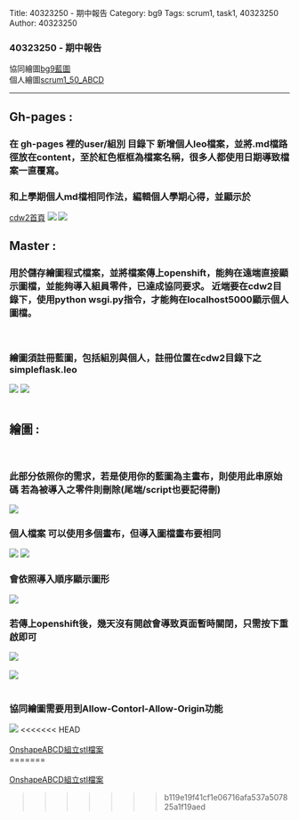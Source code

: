 Title: 40323250 - 期中報告
Category: bg9
Tags: scrum1, task1, 40323250
Author: 40323250


<h3>40323250 - 期中報告</h3>  


<!-- PELICAN_END_SUMMARY -->
協同繪圖<a href="http://2016spring-40323250.rhcloud.com/bg9/task2">bg9藍圖</a> 
</br>
個人繪圖<a href="http://2016spring-40323250.rhcloud.com/bg9/scrum1_50_ABCD">scrum1_50_ABCD</a>
</br>
<hr>
<h2>Gh-pages : </h2>
<h3>在 gh-pages 裡的user/組別 目錄下 新增個人leo檔案，並將.md檔路徑放在content，至於紅色框框為檔案名稱，很多人都使用日期導致檔案一直覆寫。</h3>

<h3>和上學期個人md檔相同作法，編輯個人學期心得，並顯示於</h3><a href="http://2015fallhw.github.io/cdw2/post/">cdw2首頁</a> 

<img src="./../files/bg9/1.png">

<img src="./../files/bg9/2.png">



<h2>Master : </h2>
<h3>用於儲存繪圖程式檔案，並將檔案傳上openshift，能夠在遠端直接顯示圖檔，並能夠導入組員零件，已達成協同要求。
近端要在cdw2目錄下，使用python wsgi.py指令，才能夠在localhost5000顯示個人圖檔。</h3>
</br>
<h3>繪圖須註冊藍圖，包括組別與個人，註冊位置在cdw2目錄下之simpleflask.leo</h3>

<img src="./../files/bg9/3.png">

<img src="./../files/bg9/4.png">
</br>
</br>
<h2>繪圖 : </h2>
</br>
<h3>此部分依照你的需求，若是使用你的藍圖為主畫布，則使用此串原始碼
若為被導入之零件則刪除(尾端/script也要記得刪)</h3>
<img src="./../files/bg9/5.png">

</br>

<h3>個人檔案  可以使用多個畫布，但導入圖檔畫布要相同</h3>

<img src="./../files/bg9/6.png">



<img src="./../files/bg9/8.png">

</br>
<h3>會依照導入順序顯示圖形</h3>


<img src="./../files/bg9/9.png">

</br>
<h3>若傳上openshift後，幾天沒有開啟會導致頁面暫時關閉，只需按下重啟即可</h3>


<img src="./../files/bg9/10.png">
</br>
</br>

<img src="./../files/bg9/ABCD.png">
</br>
</br>
<h3>協同繪圖需要用到Allow-Contorl-Allow-Origin功能</h3>

<img src="./../files/bg9/11.png">
<<<<<<< HEAD

</br>
</br>
<a href="https://github.com/40323250/STL_png/blob/gh-pages/stl/ABCD.stl">OnshapeABCD組立stl檔案</a>
</br>
=======

</br>
</br>
<a href="https://github.com/40323250/STL_png/blob/gh-pages/stl/ABCD.stl">OnshapeABCD組立stl檔案</a>

>>>>>>> b119e19f41cf1e06716afa537a507825a1f19aed
<script src="https://embed.github.com/view/3d/40323250/STL_png/gh-pages/stl/ABCD.stl"></script>







